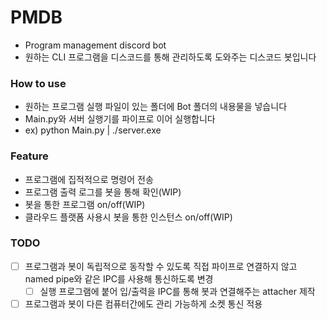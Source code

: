 # PMDB
- Program management discord bot
- 원하는 CLI 프로그램을 디스코드를 통해 관리하도록 도와주는 디스코드 봇입니다

### How to use
- 원하는 프로그램 실행 파일이 있는 폴더에 Bot 폴더의 내용물을 넣습니다
- Main.py와 서버 실행기를 파이프로 이어 실행합니다
- ex) python Main.py | ./server.exe

### Feature
- 프로그램에 집적적으로 명령어 전송
- 프로그램 출력 로그를 봇을 통해 확인(WIP)
- 봇을 통한 프로그램 on/off(WIP)
- 클라우드 플랫폼 사용시 봇을 통한 인스턴스 on/off(WIP)

### TODO
- [ ] 프로그램과 봇이 독립적으로 동작할 수 있도록 직접 파이프로 연결하지 않고 named pipe와 같은 IPC를 사용해 통신하도록 변경
  - [ ] 실행 프로그램에 붙어 입/출력을 IPC를 통해 봇과 연결해주는 attacher 제작

- [ ] 프로그램과 봇이 다른 컴퓨터간에도 관리 가능하게 소켓 통신 적용
